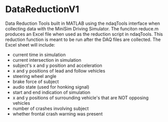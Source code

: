 # DataReductionV1
Data Reduction Tools built in MATLAB using the ndaqTools interface when collecting data with the MiniSim Driving Simulator. The funciton reduce.m produces an Excel file when used as the reduction script in ndaqTools. This reduction function is meant to be run after the DAQ files are collected.  The Excel sheet will include:

- current time in simulation
- current intersection in simulation
- subject's x and y position and acceleration
- x and y positions of lead and follow vehicles
- steering wheel angle
- brake force of subject
- audio state (used for honking signal)
- start and end indication of simulation
- x and y positions of surrounding vehicle's that are NOT opposing vehicles
- number of crashes involving subject
- whether frontal crash warning was present

